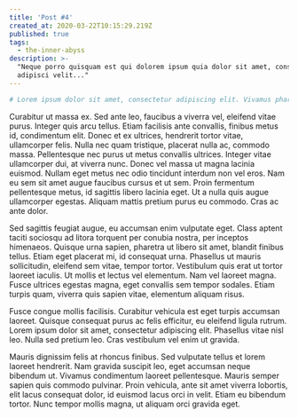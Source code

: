 ```yaml
---
title: 'Post #4'
created_at: 2020-03-22T10:15:29.219Z
published: true
tags:
  - the-inner-abyss
description: >-
  "Neque porro quisquam est qui dolorem ipsum quia dolor sit amet, consectetur,
  adipisci velit..."
---
```



```bash
# Lorem ipsum dolor sit amet, consectetur adipiscing elit. Vivamus pharetra pulvinar ante, et finibus dui facilisis ornare. Aliquam erat volutpat. Maecenas iaculis molestie auctor. Sed et leo nec ante vehicula euismod non sit amet dolor. In interdum laoreet metus, vel tempor dolor luctus eget. Curabitur ipsum orci, bibendum nec faucibus sit amet, viverra ut ante. Nullam nec ultricies est. Nulla accumsan, mauris et tincidunt placerat, ipsum felis viverra orci, et scelerisque erat mi vel neque. Quisque pretium leo sit amet dignissim commodo. Cras pulvinar vitae ligula at malesuada.
```

Curabitur ut massa ex. Sed ante leo, faucibus a viverra vel, eleifend vitae purus. Integer quis arcu tellus. Etiam facilisis ante convallis, finibus metus id, condimentum elit. Donec et ex ultrices, hendrerit tortor vitae, ullamcorper felis. Nulla nec quam tristique, placerat nulla ac, commodo massa. Pellentesque nec purus ut metus convallis ultrices. Integer vitae ullamcorper dui, at viverra nunc. Donec vel massa ut magna lacinia euismod. Nullam eget metus nec odio tincidunt interdum non vel eros. Nam eu sem sit amet augue faucibus cursus et ut sem. Proin fermentum pellentesque metus, id sagittis libero lacinia eget. Ut a nulla quis augue ullamcorper egestas. Aliquam mattis pretium purus eu commodo. Cras ac ante dolor.

Sed sagittis feugiat augue, eu accumsan enim vulputate eget. Class aptent taciti sociosqu ad litora torquent per conubia nostra, per inceptos himenaeos. Quisque urna sapien, pharetra ut libero sit amet, blandit finibus tellus. Etiam eget placerat mi, id consequat urna. Phasellus ut mauris sollicitudin, eleifend sem vitae, tempor tortor. Vestibulum quis erat ut tortor laoreet iaculis. Ut mollis et lectus vel elementum. Nam vel laoreet magna. Fusce ultrices egestas magna, eget convallis sem tempor sodales. Etiam turpis quam, viverra quis sapien vitae, elementum aliquam risus.

Fusce congue mollis facilisis. Curabitur vehicula est eget turpis accumsan laoreet. Quisque consequat purus ac felis efficitur, eu eleifend ligula rutrum. Lorem ipsum dolor sit amet, consectetur adipiscing elit. Phasellus vitae nisl leo. Nulla sed pretium leo. Cras vestibulum vel enim ut gravida.

Mauris dignissim felis at rhoncus finibus. Sed vulputate tellus et lorem laoreet hendrerit. Nam gravida suscipit leo, eget accumsan neque bibendum ut. Vivamus condimentum laoreet pellentesque. Mauris semper sapien quis commodo pulvinar. Proin vehicula, ante sit amet viverra lobortis, elit lacus consequat dolor, id euismod lacus orci in velit. Etiam eu bibendum tortor. Nunc tempor mollis magna, ut aliquam orci gravida eget. 